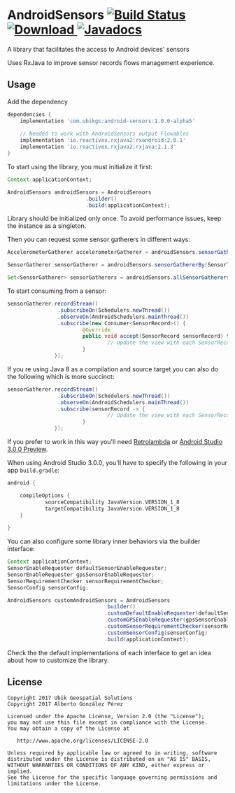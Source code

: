 # AndroidSensors [![Build Status](https://travis-ci.org/ubikgs/AndroidSensors.svg?branch=master)](https://travis-ci.org/ubikgs/AndroidSensors) [ ![Download](https://api.bintray.com/packages/ubikgs/AndroidSensors/android-sensors/images/download.svg) ](https://bintray.com/ubikgs/AndroidSensors/android-sensors/_latestVersion) [![Javadocs](https://www.javadoc.io/badge/com.ubikgs/android-sensors.svg)](https://www.javadoc.io/doc/com.ubikgs/android-sensors)

A library that facilitates the access to Android devices' sensors

Uses RxJava to improve sensor records flows management experience.

## Usage

Add the dependency

```groovy
dependencies {
    implementation 'com.ubikgs:android-sensors:1.0.0-alpha5'
    
    // Needed to work with AndroidSensors output Flowables
    implementation 'io.reactivex.rxjava2:rxandroid:2.0.1'
    implementation 'io.reactivex.rxjava2:rxjava:2.1.3'
}
```

To start using the library, you must initialize it first:

```java
Context applicationContext;

AndroidSensors androidSensors = AndroidSensors
                         .builder()
                         .build(applicationContext);
```
Library should be initialized only once. To avoid performance issues, keep the instance as a singleton.

Then you can request some sensor gatherers in different ways:

```java
AccelerometerGatherer accelerometerGatherer = androidSensors.sensorGatherer(AccelerometerGatherer.class);

SensorGatherer sensorGatherer = androidSensors.sensorGathererBy(SensorType.ACCELEROMETER);

Set<SensorGatherer> sensorGatherers = androidSensors.allSensorGatherers();
```

To start consuming from a sensor:

```java
sensorGatherer.recordStream()
                .subscribeOn(Schedulers.newThread())
                .observeOn(AndroidSchedulers.mainThread())
                .subscribe(new Consumer<SensorRecord>() {
                        @Override
                        public void accept(SensorRecord sensorRecord) throws Exception {
                                // Update the view with each SensorRecord update
                        }
               });
```

If you re using Java 8 as a compilation and source target you can also do the following which is more succinct:

```java
sensorGatherer.recordStream()
                .subscribeOn(Schedulers.newThread())
                .observeOn(AndroidSchedulers.mainThread())
                .subscribe(sensorRecord -> {
                                // Update the view with each SensorRecord update
                        }
               });
```

If you prefer to work in this way you'll need [Retrolambda](https://github.com/orfjackal/retrolambda) or [Android Studio 3.0.0 Preview](https://developer.android.com/studio/preview/index.html).

When using Android Studio 3.0.0, you'll have to specify the following in your app `build.gradle`:

```groovy
android {

    compileOptions {
            sourceCompatibility JavaVersion.VERSION_1_8
            targetCompatibility JavaVersion.VERSION_1_8
    }
    
}
```

You can also configure some library inner behaviors via the builder interface:

```java
Context applicationContext;
SensorEnableRequester defaultSensorEnableRequester;
SensorEnableRequester gpsSensorEnableRequester;
SensorRequirementChecker sensorRequirementChecker;
SensorConfig sensorConfig;

AndroidSensors customAndroidSensors = AndroidSensors
                               .builder()
                               .customDefaultEnableRequester(defaultSensorEnableRequester)
                               .customGPSEnableRequester(gpsSensorEnableRequester)
                               .customSensorRequirementChecker(sensorRequirementChecker)
                               .customSensorConfig(sensorConfig)
                               .build(applicationContext);
```
Check the the default implementations of each interface to get an idea about how to customize the library.


## License
    Copyright 2017 Ubik Geospatial Solutions
    Copyright 2017 Alberto González Pérez

    Licensed under the Apache License, Version 2.0 (the "License");
    you may not use this file except in compliance with the License.
    You may obtain a copy of the License at

       http://www.apache.org/licenses/LICENSE-2.0

    Unless required by applicable law or agreed to in writing, software
    distributed under the License is distributed on an "AS IS" BASIS,
    WITHOUT WARRANTIES OR CONDITIONS OF ANY KIND, either express or implied.
    See the License for the specific language governing permissions and
    limitations under the License.